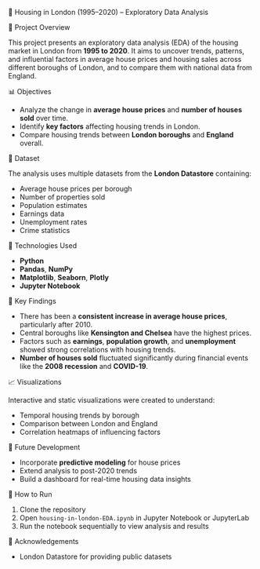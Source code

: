 🏡 Housing in London (1995–2020) – Exploratory Data Analysis

📌 Project Overview

This project presents an exploratory data analysis (EDA) of the housing market in London from **1995 to 2020**. It aims to uncover trends, patterns, and influential factors in average house prices and housing sales across different boroughs of London, and to compare them with national data from England.

📊 Objectives

- Analyze the change in **average house prices** and **number of houses sold** over time.
- Identify **key factors** affecting housing trends in London.
- Compare housing trends between **London boroughs** and **England** overall.

📁 Dataset

The analysis uses multiple datasets from the **London Datastore** containing:
- Average house prices per borough
- Number of properties sold
- Population estimates
- Earnings data
- Unemployment rates
- Crime statistics

🧰 Technologies Used

- **Python**
- **Pandas**, **NumPy**
- **Matplotlib**, **Seaborn**, **Plotly**
- **Jupyter Notebook**

🧪 Key Findings

- There has been a **consistent increase in average house prices**, particularly after 2010.
- Central boroughs like **Kensington and Chelsea** have the highest prices.
- Factors such as **earnings**, **population growth**, and **unemployment** showed strong correlations with housing trends.
- **Number of houses sold** fluctuated significantly during financial events like the **2008 recession** and **COVID-19**.

📈 Visualizations

Interactive and static visualizations were created to understand:
- Temporal housing trends by borough
- Comparison between London and England
- Correlation heatmaps of influencing factors

🔮 Future Development

- Incorporate **predictive modeling** for house prices
- Extend analysis to post-2020 trends
- Build a dashboard for real-time housing data insights

📎 How to Run

1. Clone the repository
2. Open `housing-in-london-EDA.ipynb` in Jupyter Notebook or JupyterLab
3. Run the notebook sequentially to view analysis and results

🤝 Acknowledgements
- London Datastore for providing public datasets

